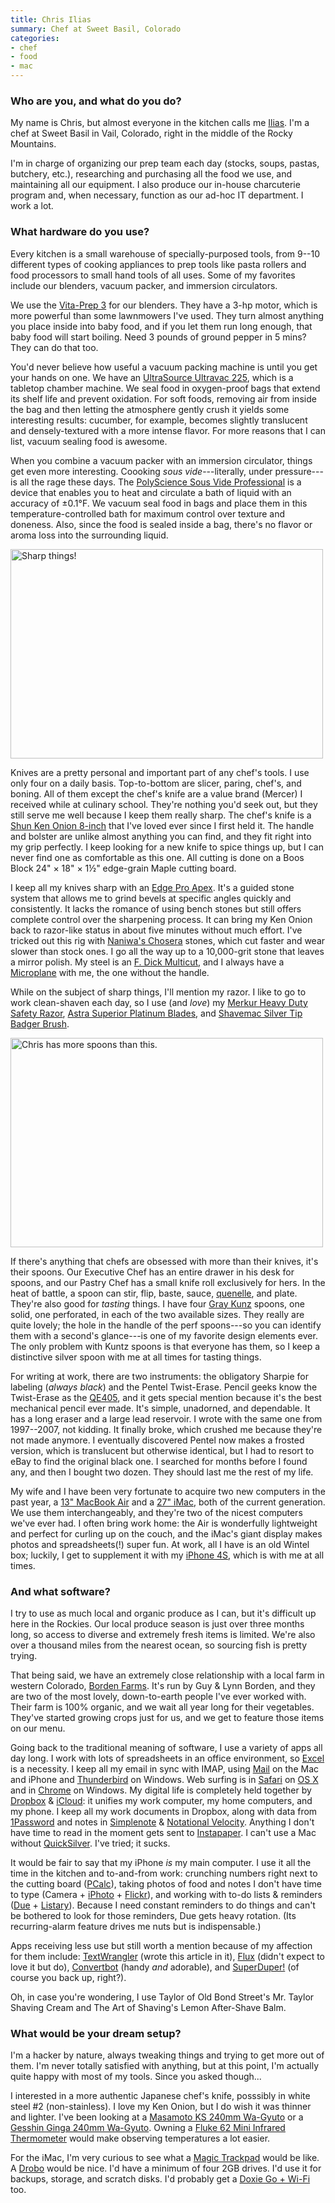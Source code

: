 ```yaml
---
title: Chris Ilias
summary: Chef at Sweet Basil, Colorado
categories:
- chef
- food
- mac
---
```


### Who are you, and what do you do?

My name is Chris, but almost everyone in the kitchen calls me [Ilias](https://twitter.com/#!/menchgelof "Chris' Twitter account."). I'm a chef at Sweet Basil in Vail, Colorado, right in the middle of the Rocky Mountains.

I'm in charge of organizing our prep team each day (stocks, soups, pastas, butchery, etc.), researching and purchasing all the food we use, and maintaining all our equipment. I also produce our in-house charcuterie program and, when necessary, function as our ad-hoc IT department. I work a lot.

### What hardware do you use?

Every kitchen is a small warehouse of specially-purposed tools, from 9--10 different types of cooking appliances to prep tools like pasta rollers and food processors to small hand tools of all uses. Some of my favorites include our blenders, vacuum packer, and immersion circulators.

We use the [Vita-Prep 3][vita-prep] for our blenders. They have a 3-hp motor, which is more powerful than some lawnmowers I've used. They turn almost anything you place inside into baby food, and if you let them run long enough, that baby food will start boiling. Need 3 pounds of ground pepper in 5 mins? They can do that too.

You'd never believe how useful a vacuum packing machine is until you get your hands on one. We have an [UltraSource Ultravac 225][ultravac-225], which is a tabletop chamber machine. We seal food in oxygen-proof bags that extend its shelf life and prevent oxidation. For soft foods, removing air from inside the bag and then letting the atmosphere gently crush it yields some interesting results: cucumber, for example, becomes slightly translucent and densely-textured with a more intense flavor. For more reasons that I can list, vacuum sealing food is awesome.

When you combine a vacuum packer with an immersion circulator, things get even more interesting. Coooking *sous vide*---literally, under pressure---is all the rage these days. The [PolyScience Sous Vide Professional][sous-vide-professional] is a device that enables you to heat and circulate a bath of liquid with an accuracy of ±0.1°F. We vacuum seal food in bags and place them in this temperature-controlled bath for maximum control over texture and doneness. Also, since the food is sealed inside a bag, there's no flavor or aroma loss into the surrounding liquid.

<img src="/images/interviews/chris.ilias/knives.jpg" width="500" height="335" alt="Sharp things!" class="detail">

Knives are a pretty personal and important part of any chef's tools. I use only four on a daily basis. Top-to-bottom are slicer, paring, chef's, and boning. All of them except the chef's knife are a value brand (Mercer) I received while at culinary school. They're nothing you'd seek out, but they still serve me well because I keep them really sharp. The chef's knife is a [Shun Ken Onion 8-inch][ken-onion-chef-8-inch] that I've loved ever since I first held it. The handle and bolster are unlike almost anything you can find, and they fit right into my grip perfectly. I keep looking for a new knife to spice things up, but I can never find one as comfortable as this one. All cutting is done on a Boos Block 24" × 18" × 1½" edge-grain Maple cutting board.

I keep all my knives sharp with an [Edge Pro Apex][apex-model-edge-pro-system]. It's a guided stone system that allows me to grind bevels at specific angles quickly and consistently. It lacks the romance of using bench stones but still offers complete control over the sharpening process. It can bring my Ken Onion back to razor-like status in about five minutes without much effort. I've tricked out this rig with [Naniwa's Chosera][chosera] stones, which cut faster and wear slower than stock ones. I go all the way up to a 10,000-grit stone that leaves a mirror polish. My steel is an [F. Dick Multicut][f-dick-multicut], and I always have a [Microplane][40001-zester] with me, the one without the handle.

While on the subject of sharp things, I'll mention my razor. I like to go to work clean-shaven each day, so I use (and *love*) my [Merkur Heavy Duty Safety Razor][merkur-34c], [Astra Superior Platinum Blades][superior-platinum-double-edge], and [Shavemac Silver Tip Badger Brush][number-25-21mm-silver-tip-badger].

<img src="/images/interviews/chris.ilias/spoons.jpg" width="500" height="335" alt="Chris has more spoons than this." class="detail">

If there's anything that chefs are obsessed with more than their knives, it's their spoons. Our Executive Chef has an entire drawer in his desk for spoons, and our Pastry Chef has a small knife roll exclusively for hers. In the heat of battle, a spoon can stir, flip, baste, sauce, [quenelle](https://en.wikipedia.org/wiki/Quenelle "The Wikipedia entry for Quenelle."), and plate. They're also good for *tasting* things. I have four [Gray Kunz][gray-kunz-spoon] spoons, one solid, one perforated, in each of the two available sizes. They really are quite lovely; the hole in the handle of the perf spoons---so you can identify them with a second's glance---is one of my favorite design elements ever. The only problem with Kuntz spoons is that everyone has them, so I keep a distinctive silver spoon with me at all times for tasting things.

For writing at work, there are two instruments: the obligatory Sharpie for labeling (*always black*) and the Pentel Twist-Erase. Pencil geeks know the Twist-Erase as the [QE405][], and it gets special mention because it's the best mechanical pencil ever made. It's simple, unadorned, and dependable. It has a long eraser and a large lead reservoir. I wrote with the same one from 1997--2007, not kidding. It finally broke, which crushed me because they're not made anymore. I eventually discovered Pentel now makes a frosted version, which is translucent but otherwise identical, but I had to resort to eBay to find the original black one. I searched for months before I found any, and then I bought two dozen. They should last me the rest of my life.

My wife and I have been very fortunate to acquire two new computers in the past year, a [13" MacBook Air][macbook-air] and a [27" iMac][imac], both of the current generation. We use them interchangeably, and they're two of the nicest computers we've ever had. I often bring work home: the Air is wonderfully lightweight and perfect for curling up on the couch, and the iMac's giant display makes photos and spreadsheets(!) super fun. At work, all I have is an old Wintel box; luckily, I get to supplement it with my [iPhone 4S][iphone-4s], which is with me at all times.

### And what software?

I try to use as much local and organic produce as I can, but it's difficult up here in the Rockies. Our local produce season is just over three months long, so access to diverse and extremely fresh items is limited. We're also over a thousand miles from the nearest ocean, so sourcing fish is pretty trying.

That being said, we have an extremely close relationship with a local farm in western Colorado, [Borden Farms](http://www.bordenfarms.com/ "A farm in Colorado."). It's run by Guy & Lynn Borden, and they are two of the most lovely, down-to-earth people I've ever worked with. Their farm is 100% organic, and we wait all year long for their vegetables. They've started growing crops just for us, and we get to feature those items on our menu.

Going back to the traditional meaning of software, I use a variety of apps all day long. I work with lots of spreadsheets in an office environment, so [Excel][] is a necessity. I keep all my email in sync with IMAP, using [Mail][] on the Mac and iPhone and [Thunderbird][] on Windows. Web surfing is in [Safari][] on [OS X][macos] and in [Chrome][] on Windows. My digital life is completely held together by [Dropbox][] & [iCloud][]: it unifies my work computer, my home computers, and my phone. I keep all my work documents in Dropbox, along with data from [1Password][] and notes in [Simplenote][simplenote-ios] & [Notational Velocity][notational-velocity]. Anything I don't have time to read in the moment gets sent to [Instapaper][]. I can't use a Mac without [QuickSilver][]. I've tried; it sucks.

It would be fair to say that my iPhone *is* my main computer. I use it all the time in the kitchen and to-and-from work: crunching numbers right next to the cutting board ([PCalc][pcalc-ios]), taking photos of food and notes I don't have time to type (Camera + [iPhoto][] + [Flickr][]), and working with to-do lists & reminders ([Due][due-ios] + [Listary][listary-ios]). Because I need constant reminders to do things and can't be bothered to look for those reminders, Due gets heavy rotation. (Its recurring-alarm feature drives me nuts but is indispensable.)

Apps receiving less use but still worth a mention because of my affection for them include: [TextWrangler][] (wrote this article in it), [Flux][f.lux] (didn't expect to love it but do), [Convertbot][convertbot-ios] (handy *and* adorable), and [SuperDuper!][superduper] (of course you back up, right?).

Oh, in case you're wondering, I use Taylor of Old Bond Street's Mr. Taylor Shaving Cream and The Art of Shaving's Lemon After-Shave Balm.

### What would be your dream setup?

I'm a hacker by nature, always tweaking things and trying to get more out of them. I'm never totally satisfied with anything, but at this point, I'm actually quite happy with most of my tools. Since you asked though...

I interested in a more authentic Japanese chef's knife, posssibly in white steel #2 (non-stainless). I love my Ken Onion, but I do wish it was thinner and lighter. I've been looking at a [Masamoto KS 240mm Wa-Gyuto][ks-wa-gyuto] or a [Gesshin Ginga 240mm Wa-Gyuto][gesshin-ginga-wa-gyuto]. Owning a [Fluke 62 Mini Infrared Thermometer][62-mini-infrared] would make observing temperatures a lot easier.

For the iMac, I'm very curious to see what a [Magic Trackpad][magic-trackpad] would be like. A [Drobo][] would be nice. I'd have a minimum of four 2GB drives. I'd use it for backups, storage, and scratch disks. I'd probably get a [Doxie Go + Wi-Fi][go-plus-wifi] too.

[1password]: https://1password.com "Password management software for Mac OS X."
[40001-zester]: https://us.microplane.com/kitchen_en_us/40001zester.aspx/ "A zester."
[62-mini-infrared]: https://en-us.fluke.com/products/thermometers/fluke-62-mini-thermometer.html "A thermometer gun."
[apex-model-edge-pro-system]: https://www.edgeproinc.com/Apex-Model-Edge-Pro-System-c3/ "A knife sharpening system."
[chosera]: http://toolsforworkingwood.com/store/item/MS-CHOSERA.XX "A Japanese waterstone for sharpening knives."
[chrome]: https://www.google.com/intl/en/chrome/browser/ "A WebKit-based browser, where each tab runs in its own thread."
[convertbot-ios]: https://itunes.apple.com/us/app/id308928075 "A unit conversion app for the iPhone."
[drobo]: http://en.wikipedia.org/wiki/Drobo#Overview "A hardware-based backup system."
[dropbox]: https://www.dropbox.com/ "Online syncing and storage."
[due-ios]: https://www.dueapp.com/ "A to-do app."
[excel]: https://products.office.com/en-us/excel "A spreadsheet application."
[f-dick-multicut]: https://www.madcowcutlery.com/store/pc/F-Dick-Multicut-11-Flat-Sharpening-Steel-44p2228.htm "A sharpening steel."
[f.lux]: https://justgetflux.com/ "A tool to make the colour of your screen adapt to the current time of day."
[flickr]: https://www.flickr.com/ "A photo sharing website."
[gesshin-ginga-wa-gyuto]: https://www.japaneseknifeimports.com/gesshin-ginga-240mm-white-2-wa-gyuto.html "A knife."
[go-plus-wifi]: https://www.getdoxie.com/product/doxie-go-wifi/index.html "A wireless scanner bundle."
[gray-kunz-spoon]: http://graykunz.net/kunz-food/gray-kunz-spoon/ "A spoon."
[icloud]: https://www.apple.com/icloud/ "A cloud service."
[imac]: https://www.apple.com/imac/ "An all-in-one computer."
[instapaper]: https://www.instapaper.com/ "A web tool for saving pages to read later."
[iphone-4s]: https://en.wikipedia.org/wiki/IPhone_4S "A smartphone."
[iphoto]: https://en.wikipedia.org/wiki/IPhoto "Photo management software for the Mac."
[ken-onion-chef-8-inch]: https://www.amazon.com/Ken-Onion-6-Inch-Chefs-Knife/dp/B000PVE6G8 "A knife."
[ks-wa-gyuto]: http://www.japanesechefsknife.com/KSSeriesHonKasumiGyokuhakukou.html#KS%20Wa%20Gyuto "A knife."
[listary-ios]: http://listaryapp.com/ "A list app that supports Simplenote."
[macbook-air]: https://www.apple.com/macbook-air/ "A very thin laptop."
[macos]: https://en.wikipedia.org/wiki/MacOS "An operating system for Mac hardware."
[magic-trackpad]: https://en.wikipedia.org/wiki/Magic_Trackpad "A trackpad for desktop machines."
[mail]: https://en.wikipedia.org/wiki/Mail_(application) "The default Mac OS X mail client."
[merkur-34c]: https://www.westcoastshaving.com/Merkur-34C-Heavy-Duty-Safety-Razor_p_31.html "A double edge safety razor."
[notational-velocity]: http://notational.net/ "A clever note-taking app for the Mac."
[number-25-21mm-silver-tip-badger]: https://www.westcoastshaving.com/Shavemac-25-21mm-Silver-Tip-Badger-Shaving-Brush_p_204.html "A shaving brush."
[pcalc-ios]: https://pcalc.com/iphone/ "A scientific calculator for the iPhone."
[qe405]: https://www.perturb.org/content/pentel-qe405.html "A mechanical pencil."
[quicksilver]: https://qsapp.com/ "A data manipulator and launcher for the Mac."
[safari]: https://www.apple.com/safari/ "A fast web browser."
[simplenote-ios]: https://itunes.apple.com/us/app/simplenote/id289429962 "A note app with cloud syncing."
[sous-vide-professional]: https://www.cuisinetechnology.com/sousvide.php "A device for the sous vide method of cooking."
[superduper]: http://shirt-pocket.com/SuperDuper/SuperDuperDescription.html "An excellent Mac backup/cloning application."
[superior-platinum-double-edge]: https://www.westcoastshaving.com/Astra-Superior-Platinum-Double-Edge-Razor-Blades_p_142.html "Razor blades."
[textwrangler]: http://www.barebones.com/products/textwrangler/ "A free, powerful text editor for the Mac."
[thunderbird]: https://www.mozilla.org/en-US/thunderbird/ "An open-source cross-platform mail client."
[ultravac-225]: http://www.kochequipment.com/tsc/tsc_003.htm "A vacuum packaging machine."
[vita-prep]: https://www.vitamix.com/Commercial/Products/Food-Preparation/VitaPrep-3 "A blender."
